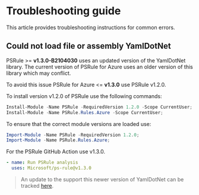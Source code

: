# Troubleshooting guide

This article provides troubleshooting instructions for common errors.

## Could not load file or assembly YamlDotNet

PSRule >= **v1.3.0-B2104030** uses an updated version of the YamlDotNet library.
The current version of PSRule for Azure uses an older version of this library which may conflict.

To avoid this issue PSRule for Azure <= **v1.3.0** use PSRule v1.2.0.

To install version v1.2.0 of PSRule use the following commands:

```powershell
Install-Module -Name PSRule -RequiredVersion 1.2.0 -Scope CurrentUser;
Install-Module -Name PSRule.Rules.Azure -Scope CurrentUser;
```

To ensure that the correct module versions are loaded use:

```powershell
Import-Module -Name PSRule -RequiredVersion 1.2.0;
Import-Module -Name PSRule.Rules.Azure;
```

For the PSRule GitHub Action use v1.3.0.

```yaml
- name: Run PSRule analysis
  uses: Microsoft/ps-rule@v1.3.0
```

> An update to the support this newer version of YamlDotNet can be tracked [here](https://github.com/microsoft/PSRule.Rules.Azure/issues/742).
